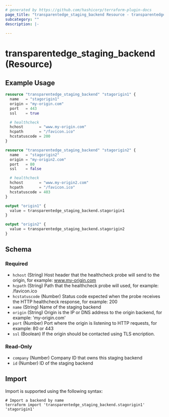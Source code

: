 ```yaml
---
# generated by https://github.com/hashicorp/terraform-plugin-docs
page_title: "transparentedge_staging_backend Resource - transparentedge"
subcategory: ""
description: |-
  
---
```


# transparentedge_staging_backend (Resource)



## Example Usage

```terraform
resource "transparentedge_staging_backend" "stagorigin1" {
  name   = "stagorigin1"
  origin = "my-origin.com"
  port   = 443
  ssl    = true

  # healthcheck
  hchost       = "www.my-origin.com"
  hcpath       = "/favicon.ico"
  hcstatuscode = 200
}

resource "transparentedge_staging_backend" "stagorigin2" {
  name   = "stagorigin2"
  origin = "my-origin2.com"
  port   = 80
  ssl    = false

  # healthcheck
  hchost       = "www.my-origin2.com"
  hcpath       = "/favicon.ico"
  hcstatuscode = 403
}

output "origin1" {
  value = transparentedge_staging_backend.stagorigin1
}

output "origin2" {
  value = transparentedge_staging_backend.stagorigin2
}
```

<!-- schema generated by tfplugindocs -->
## Schema

### Required

- `hchost` (String) Host header that the healthcheck probe will send to the origin, for example: www.my-origin.com
- `hcpath` (String) Path that the healthcheck probe will used, for example: /favicon.ico
- `hcstatuscode` (Number) Status code expected when the probe receives the HTTP healthcheck response, for example: 200
- `name` (String) Name of the staging backend
- `origin` (String) Origin is the IP or DNS address to the origin backend, for example: 'my-origin.com'
- `port` (Number) Port where the origin is listening to HTTP requests, for example: 80 or 443
- `ssl` (Boolean) If the origin should be contacted using TLS encription.

### Read-Only

- `company` (Number) Company ID that owns this staging backend
- `id` (Number) ID of the staging backend

## Import

Import is supported using the following syntax:

```shell
# Import a backend by name
terraform import 'transparentedge_staging_backend.stagorigin1' 'stagorigin1'
```
